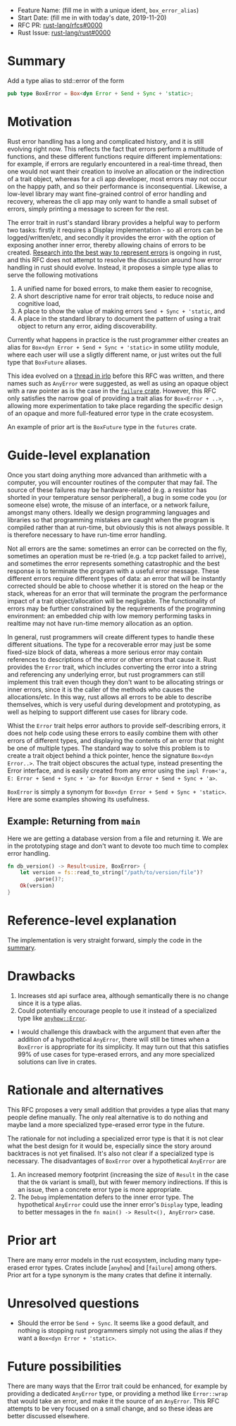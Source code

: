 - Feature Name: (fill me in with a unique ident, `box_error_alias`)
- Start Date: (fill me in with today's date, 2019-11-20)
- RFC PR: [rust-lang/rfcs#0000](https://github.com/rust-lang/rfcs/pull/0000)
- Rust Issue: [rust-lang/rust#0000](https://github.com/rust-lang/rust/issues/0000)

# Summary
[summary]: #summary

Add a type alias to std::error of the form

```rust
pub type BoxError = Box<dyn Error + Send + Sync + 'static>;
```

# Motivation
[motivation]: #motivation

Rust error handling has a long and complicated history, and it is still evolving right now. This
reflects the fact that errors perform a multitude of functions, and these different functions
require different implementations: for example, if errors are regularly encountered in a real-time
thread, then one would not want their creation to involve an allocation or the indirection of a
trait object, whereas for a cli app developer, most errors may not occur on the happy path, and so
their performance is inconsequential. Likewise, a low-level library may want fine-grained control
of error handling and recovery, whereas the cli app may only want to handle a small subset of
errors, simply printing a message to screen for the rest.

The error trait in rust's standard library provides a helpful way to perform two tasks: firstly it
requires a Display implementation - so all errors can be logged/written/etc, and secondly it
provides the error with the option of exposing another inner error, thereby allowing chains of
errors to be created. [Research into the best way to represent errors](https://internals.rust-lang.org/t/thoughts-on-error-context-in-error-handling-libraries/10349/4)
is ongoing in rust, and this RFC does not attempt to resolve the discussion around how error
handling in rust should evolve. Instead, it proposes a simple type alias to serve the following
motivations

 1. A unified name for boxed errors, to make them easier to recognise,
 2. A short descriptive name for error trait objects, to reduce noise and cognitive load,
 3. A place to show the value of making errors `Send + Sync + 'static`, and
 3. A place in the standard library to document the pattern of using a trait object to return any
    error, aiding discoverability.

Currently what happens in practice is the rust programmer either creates an alias for
`Box<dyn Error + Send + Sync + 'static>` in some utility module, where each user will use a
sligtly different name, or just writes out the full type that `BoxFuture` aliases.

This idea evolved on a [thread in irlo](https://internals.rust-lang.org/t/proposal-add-std-boxerror/10953)
before this RFC was written, and there names such as `AnyError` were suggested, as well as using an
opaque object with a raw pointer as is the case in the [`failure` crate](https://github.com/rust-lang-nursery/failure).
However, this RFC only satisfies the narrow goal of providing a trait alias for `Box<Error + ..>`,
allowing more experimentation to take place regarding the specific design of an opaque and more
full-featured error type in the crate ecosystem.

An example of prior art is the `BoxFuture` type in the `futures` crate.

# Guide-level explanation
[guide-level-explanation]: #guide-level-explanation

Once you start doing anything more advanced than arithmetic with a computer, you will encounter
routines of the computer that may fail. The source of these failures may be hardware-related (e.g.
a resistor has shorted in your temperature sensor peripheral), a bug in some code you (or someone
else) wrote, the misuse of an interface, or a network failure, amongst many others. Ideally we
design programming languages and libraries so that programming mistakes are caught when the program
is compiled rather than at run-time, but obviously this is not always possible. It is therefore
necessary to have run-time error handling.

Not all errors are the same: sometimes an error can be corrected on the fly, sometimes an operation
must be re-tried (e.g. a tcp packet failed to arrive), and sometimes the error represents something
catastrophic and the best response is to terminate the program with a useful error message. These
different errors require different types of data: an error that will be instantly corrected should
be able to choose whether it is stored on the heap or the stack, whereas for an error that will
terminate the program the performance impact of a trait object/allocation will be negligable. The
functionality of errors may be further constrained by the requirements of the programming
environment: an embedded chip with low memory performing tasks in realtime may not have run-time
memory allocation as an option.

In general, rust programmers will create different types to handle these different situations. The type
for a recoverable error may just be some fixed-size block of data, whereas a more serious error may
contain references to descriptions of the error or other errors that cause it. Rust provides the
`Error` trait, which includes converting the error into a string and referencing any underlying
error, but rust programmers can still implement this trait even though they don't want to be allocating
strings or inner errors, since it is the caller of the methods who causes the allocations/etc. In
this way, rust allows all errors to be able to describe themselves, which is very useful during
development and prototyping, as well as helping to support different use cases for library code.

Whist the `Error` trait helps error authors to provide self-describing errors, it does not help
code using these errors to easily combine them with other errors of different types, and displaying
the contents of an error that might be one of multiple types. The standard way to solve this
problem is to create a trait object behind a thick pointer, hence the signature `Box<dyn Error..>`.
The trait object obscures the actual type, instead presenting the Error interface, and is easily
created from any error using the `impl From<'a, E: Error + Send + Sync + 'a> for Box<dyn Error +
Send + Sync + 'a>`.

`BoxError` is simply a synonym for `Box<dyn Error + Send + Sync + 'static>`. Here are some examples
showing its usefulness.

## Example: Returning from `main`

Here we are getting a database version from a file and returning it. We are in the prototyping
stage and don't want to devote too much time to complex error handling.

```rust
fn db_version() -> Result<usize, BoxError> {
    let version = fs::read_to_string("/path/to/version/file")?
        .parse()?;
    Ok(version)
}
```

# Reference-level explanation
[reference-level-explanation]: #reference-level-explanation

The implementation is very straight forward, simply the code in the [summary].

# Drawbacks
[drawbacks]: #drawbacks

 1. Increases std api surface area, although semantically there is no change since it is a type
    alias.
 2. Could potentially encourage people to use it instead of a specialized type like
    [`anyhow::Error`](https://docs.rs/anyhow/latest/anyhow/struct.Error.html).

   - I would challenge this drawback with the argument that even after the addition of a
     hypothetical `AnyError`, there will still be times when a `BoxError` is appropriate for its
     simplicity. It may turn out that this satisfies 99% of use cases for type-erased errors, and
     any more specialized solutions can live in crates.

# Rationale and alternatives
[rationale-and-alternatives]: #rationale-and-alternatives

This RFC proposes a very small addition that provides a type alias that many people define
manually. The only real alternative is to do nothing and maybe land a more specialized type-erased
error type in the future.

The rationale for not including a specialized error type is that it is not clear what the best
design for it would be, especially since the story around backtraces is not yet finalised. It's
also not clear if a specialized type is necessary. The disadvantages of `BoxError` over a
hypothetical `AnyError` are

  1. An increased memory footprint (increasing the size of `Result` in the case that the `Ok`
     variant is small), but with fewer memory indirections. If this is an issue, then a concrete
     error type is more appropriate.
  2. The `Debug` implementation defers to the inner error type. The hypothetical `AnyError` could
     use the inner error's `Display` type, leading to better messages in the
     `fn main() -> Result<(), AnyError>` case.


# Prior art
[prior-art]: #prior-art

There are many error models in the rust ecosystem, including many type-erased error types. Crates
include [`anyhow`] and [`failure`] among others. Prior art for a type synonym is the many crates
that define it internally.

# Unresolved questions
[unresolved-questions]: #unresolved-questions

 - Should the error be `Send + Sync`. It seems like a good default, and nothing is stopping rust
   programmers simply not using the alias if they want a `Box<dyn Error + 'static>`.

# Future possibilities
[future-possibilities]: #future-possibilities

There are many ways that the Error trait could be enhanced, for example by providing a dedicated
`AnyError` type, or providing a method like `Error::wrap` that would take an error, and make it the
source of an `AnyError`. This RFC attempts to be very focused on a small change, and so these ideas
are better discussed elsewhere.
